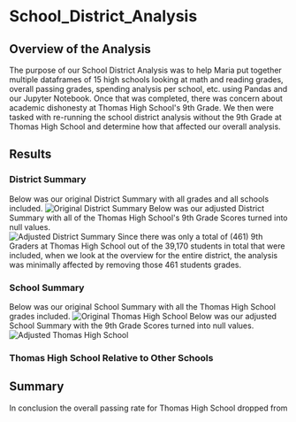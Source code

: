 # School_District_Analysis
## Overview of the Analysis
The purpose of our School District Analysis was to help Maria put together multiple dataframes of 15 high schools looking at math and reading grades, overall passing grades, spending analysis per school, etc. using Pandas and our Jupyter Notebook. Once that was completed, there was concern about academic dishonesty at Thomas High School's 9th Grade. We then were tasked with re-running the school district analysis without the 9th Grade at Thomas High School and determine how that affected our overall analysis.
## Results
### District Summary
Below was our original District Summary with all grades and all schools included.
![Original District Summary](https://user-images.githubusercontent.com/101950175/163832746-ec1d9a14-7c7f-4471-87b3-19cfc38fb72b.png)
Below was our adjusted District Summary with all of the Thomas High School's 9th Grade Scores turned into null values.  
![Adjusted District Summary](https://user-images.githubusercontent.com/101950175/163832759-23da95fe-1427-4f9d-98da-125372b0e547.png)
Since there was only a total of (461) 9th Graders at Thomas High School out of the 39,170 students in total that were included, when we look at the overview for the entire district, the analysis was minimally affected by removing those 461 students grades.  
### School Summary
Below was our original School Summary with all the Thomas High School grades included.
![Original Thomas High School](https://user-images.githubusercontent.com/101950175/163838000-5ca68130-304d-4e20-a470-682346783200.png)
Below was our adjusted School Summary with the 9th Grade Scores turned into null values.
![Adjusted Thomas High School](https://user-images.githubusercontent.com/101950175/163837528-35d2ebd7-2884-4956-b8e8-15eac52f45d2.png)


### Thomas High School Relative to Other Schools


## Summary
In conclusion the overall passing rate for Thomas High School dropped from 
